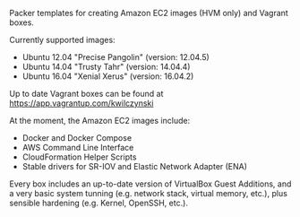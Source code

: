 Packer templates for creating Amazon EC2 images (HVM only) and Vagrant boxes.

Currently supported images:

- Ubuntu 12.04 "Precise Pangolin" (version: 12.04.5)
- Ubuntu 14.04 "Trusty Tahr" (version: 14.04.4)
- Ubuntu 16.04 "Xenial Xerus" (version: 16.04.2)

Up to date Vagrant boxes can be found at https://app.vagrantup.com/kwilczynski

At the moment, the Amazon EC2 images include:

- Docker and Docker Compose
- AWS Command Line Interface
- CloudFormation Helper Scripts
- Stable drivers for SR-IOV and Elastic Network Adapter (ENA)

Every box includes an up-to-date version of VirtualBox Guest Additions,
and a very basic system tunning (e.g. network stack, virtual memory, etc.),
plus sensible hardening (e.g. Kernel, OpenSSH, etc.).
